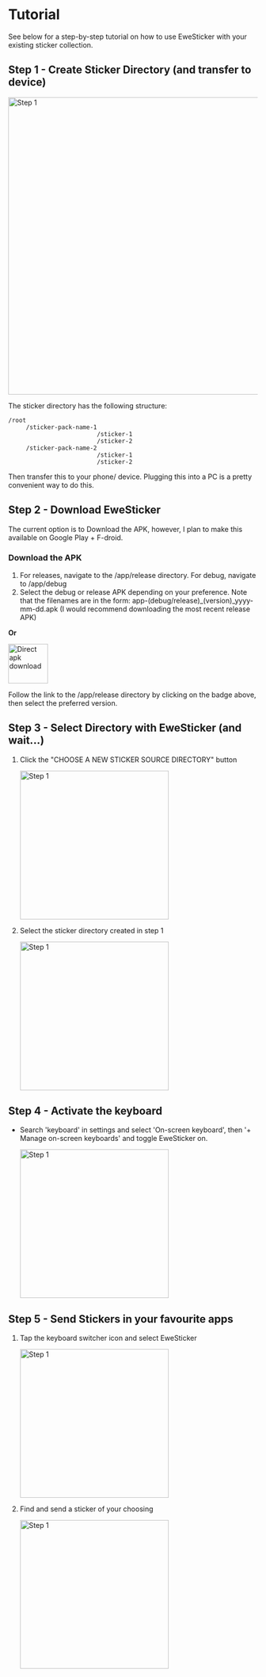 


# Tutorial

See below for a step-by-step tutorial on how to use EweSticker with your existing
sticker collection.


## Step 1 - Create Sticker Directory (and transfer to device)

<img src="readme-assets/tutorial/step1.png" alt="Step 1" width="600">

The sticker directory has the following structure:

```none
/root
     /sticker-pack-name-1
                         /sticker-1
						 /sticker-2
     /sticker-pack-name-2
                         /sticker-1
						 /sticker-2
```

Then transfer this to your phone/ device. Plugging this into a PC is a pretty
convenient way to do this.

## Step 2 - Download EweSticker

The current option is to Download the APK, however, I plan to make this available
on Google Play + F-droid.


### Download the APK
1. For releases, navigate to the /app/release directory. For debug, navigate to /app/debug
2. Select the debug or release APK depending on your preference. Note that the
filenames are in the form: app-(debug/release)_(version)_yyyy-mm-dd.apk (I would recommend
downloading the most recent release APK)

**Or**

[<img src="readme-assets/badges/direct-apk-download.png" alt="Direct apk
download" height="80">](/app/release)

Follow the link to the /app/release directory by clicking on the badge above, then
select the preferred version.

## Step 3 - Select Directory with EweSticker (and wait...)


1. Click the "CHOOSE A NEW STICKER SOURCE DIRECTORY" button

	<img src="readme-assets/tutorial/step3.png" alt="Step 1" width="300">

2. Select the sticker directory created in step 1

	<img src="readme-assets/tutorial/step3_2.png" alt="Step 1" width="300">


## Step 4 - Activate the keyboard

- Search 'keyboard' in settings and select 'On-screen keyboard', then '+ Manage
	on-screen keyboards' and toggle EweSticker on.

	<img src="readme-assets/tutorial/step4.png" alt="Step 1" width="300">


## Step 5 - Send Stickers in your favourite apps

1. Tap the keyboard switcher icon and select EweSticker

	<img src="readme-assets/tutorial/step5.png" alt="Step 1" width="300">


2. Find and send a sticker of your choosing

	<img src="readme-assets/tutorial/step5_2.png" alt="Step 1" width="300">
